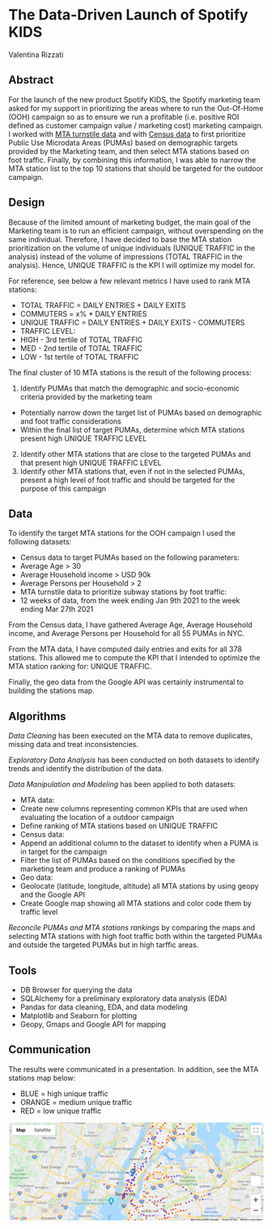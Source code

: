 # The Data-Driven Launch of Spotify KIDS

Valentina Rizzati

## Abstract

For the launch of the new product Spotify KIDS, the Spotify marketing team asked for my support in prioritizing the areas where to run the Out-Of-Home (OOH) campaign so as to ensure we run a profitable (i.e. positive ROI defined as customer campaign value / marketing cost) marketing campaign. <br/>
I worked with [MTA turnstile data](http://web.mta.info/developers/turnstile.html) and with [Census data](https://data.census.gov/mdat/#/search?ds=ACSPUMS1Y2019) to first prioritize Public Use Microdata Areas (PUMAs) based on demographic targets provided by the Marketing team, and then select MTA stations based on foot traffic. Finally, by combining this information, I was able to narrow the MTA station list to the top 10 stations that should be targeted for the outdoor campaign.

## Design

Because of the limited amount of marketing budget, the main goal of the Marketing team is to run an efficient campaign, without overspending on the same individual. Therefore, I have decided to base the MTA station prioritization on the volume of unique individuals (UNIQUE TRAFFIC in the analysis) instead of the volume of impressions (TOTAL TRAFFIC in the analysis). Hence, UNIQUE TRAFFIC is the KPI I will optimize my model for. <br />

For reference, see below a few relevant metrics I have used to rank MTA stations:<br />
* TOTAL TRAFFIC = DAILY ENTRIES + DAILY EXITS
* COMMUTERS = x% * DAILY ENTRIES
* UNIQUE TRAFFIC = DAILY ENTRIES + DAILY EXITS - COMMUTERS
* TRAFFIC LEVEL: <br />
 * HIGH - 3rd tertile of TOTAL TRAFFIC
 * MED - 2nd tertile of TOTAL TRAFFIC
 * LOW - 1st tertile of TOTAL TRAFFIC

The final cluster of 10 MTA stations is the result of the following process:<br />
1. Identify PUMAs that match the demographic and socio-economic criteria provided by the marketing team 
  * Potentially narrow down the target list of PUMAs based on demographic and foot traffic considerations 
  * Within the final list of target PUMAs, determine which MTA stations present high UNIQUE TRAFFIC LEVEL
2. Identify other MTA stations that are close to the targeted PUMAs and that present high UNIQUE TRAFFIC LEVEL
3. Identify other MTA stations that, even if not in the selected PUMAs, present a high level of foot traffic and should be targeted for the purpose of this campaign

## Data

To identify the target MTA stations for the OOH campaign I used the following datasets:
* Census data to target PUMAs based on the following parameters:
 * Average Age > 30
 * Average Household income > USD 90k
 * Average Persons per Household > 2 
* MTA turnstile data to prioritize subway stations by foot traffic:
 * 12 weeks of data, from the week ending Jan 9th 2021 to the week ending Mar 27th 2021
 
From the Census data, I have gathered Average Age, Average Household income, and Average Persons per Household for all 55 PUMAs in NYC. 

From the MTA data, I have computed daily entries and exits for all 378 stations. This allowed me to compute the KPI that I intended to optimize the MTA station ranking for: UNIQUE TRAFFIC.

Finally, the geo data from the Google API was certainly instrumental to building the stations map. 

## Algorithms

*Data Cleaning* has been executed on the MTA data to remove duplicates, missing data and treat inconsistencies.

*Exploratory Data Analysis* has been conducted on both datasets to identify trends and identify the distribution of the data.

*Data Manipulation and Modeling* has been applied to both datasets:
* MTA data:
 * Create new columns representing common KPIs that are used when evaluating the location of a outdoor campaign 
 * Define ranking of MTA stations based on UNIQUE TRAFFIC
* Census data:
 * Append an additional column to the dataset to identify when a PUMA is in target for the campaign
 * Filter the list of PUMAs based on the conditions specified by the marketing team and produce a ranking of PUMAs
* Geo data:
 * Geolocate (latitude, longitude, altitude) all MTA stations by using geopy and the Google API 
 * Create Google map showing all MTA stations and color code them by traffic level

*Reconcile PUMAs and MTA stations rankings* by comparing the maps and selecting MTA stations with high foot traffic both within the targeted PUMAs and outside the targeted PUMAs but in high tarffic areas.

## Tools

* DB Browser for querying the data
* SQLAlchemy for a preliminary exploratory data analysis (EDA)
* Pandas for data cleaning, EDA, and data modeling
* Matplotlib and Seaborn for plotting
* Geopy, Gmaps and Google API for mapping

## Communication

The results were communicated in a presentation. In addition, see the MTA stations map below:<br />
* BLUE = high unique traffic
* ORANGE = medium unique traffic
* RED = low unique traffic

![Map_screenshot.png](Map_screenshot.png)
